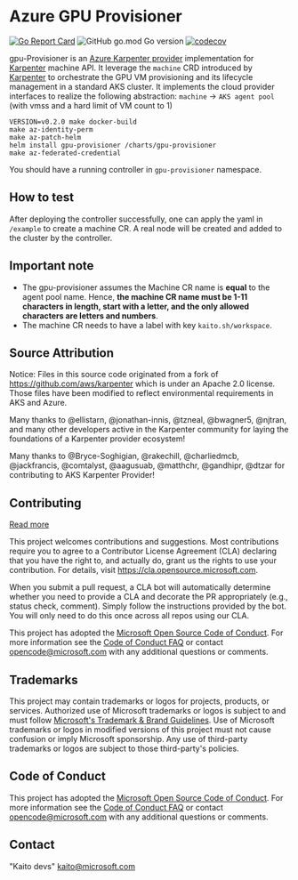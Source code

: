 # Azure GPU Provisioner
[![Go Report Card](https://goreportcard.com/badge/github.com/Azure/gpu-provisioner)](https://goreportcard.com/report/github.com/Azure/gpu-provisioner)
![GitHub go.mod Go version](https://img.shields.io/github/go-mod/go-version/Azure/gpu-provisioner)
[![codecov](https://codecov.io/gh/Azure/gpu-provisioner/graph/badge.svg?token=b7B1G5dtk1)](https://codecov.io/gh/Azure/gpu-provisioner)

gpu-Provisioner is an [Azure Karpenter provider](https://github.com/Azure/karpenter-provider-azure) implementation for [Karpenter](https://karpenter.sh/) machine API. It leverage the `machine` CRD introduced by [Karpenter](https://karpenter.sh/) to orchestrate the GPU VM provisioning and its lifecycle management in a standard AKS cluster.
It implements the cloud provider interfaces to realize the following abstraction:
`machine` -> `AKS agent pool` (with vmss and a hard limit of VM count to 1)

```
VERSION=v0.2.0 make docker-build
make az-identity-perm
make az-patch-helm
helm install gpu-provisioner /charts/gpu-provisioner
make az-federated-credential

```
You should have a running controller in `gpu-provisioner` namespace.

## How to test
After deploying the controller successfully, one can apply the yaml in `/example` to create a machine CR. A real node will be created and added to the cluster by the controller.

## Important note
- The gpu-provisioner assumes the Machine CR name is **equal** to the agent pool name. Hence, **the machine CR name must be 1-11 characters in length, start with a letter, and the only allowed characters are letters and numbers**.
- The machine CR needs to have a label with key `kaito.sh/workspace`.

## Source Attribution

Notice: Files in this source code originated from a fork of https://github.com/aws/karpenter
which is under an Apache 2.0 license. Those files have been modified to reflect environmental requirements in AKS and Azure.

Many thanks to @ellistarn, @jonathan-innis, @tzneal, @bwagner5, @njtran, and many other developers active in the Karpenter community for laying the foundations of a Karpenter provider ecosystem!

Many thanks to @Bryce-Soghigian, @rakechill, @charliedmcb, @jackfrancis, @comtalyst, @aagusuab, @matthchr, @gandhipr, @dtzar for contributing to AKS Karpenter Provider!

## Contributing

[Read more](CONTRIBUTING.md)
<!-- markdown-link-check-disable -->
This project welcomes contributions and suggestions.  Most contributions require you to agree to a
Contributor License Agreement (CLA) declaring that you have the right to, and actually do, grant us
the rights to use your contribution. For details, visit <https://cla.opensource.microsoft.com>.

When you submit a pull request, a CLA bot will automatically determine whether you need to provide
a CLA and decorate the PR appropriately (e.g., status check, comment). Simply follow the instructions
provided by the bot. You will only need to do this once across all repos using our CLA.

This project has adopted the [Microsoft Open Source Code of Conduct](https://opensource.microsoft.com/codeofconduct/).
For more information see the [Code of Conduct FAQ](https://opensource.microsoft.com/codeofconduct/faq/) or
contact [opencode@microsoft.com](mailto:opencode@microsoft.com) with any additional questions or comments.

## Trademarks
This project may contain trademarks or logos for projects, products, or services. Authorized use of Microsoft
trademarks or logos is subject to and must follow [Microsoft's Trademark & Brand Guidelines](https://www.microsoft.com/legal/intellectualproperty/trademarks/usage/general).
Use of Microsoft trademarks or logos in modified versions of this project must not cause confusion or imply Microsoft sponsorship.
Any use of third-party trademarks or logos are subject to those third-party's policies.

## Code of Conduct

This project has adopted the [Microsoft Open Source Code of Conduct](https://opensource.microsoft.com/codeofconduct/). For more information see the [Code of Conduct FAQ](https://opensource.microsoft.com/codeofconduct/faq/) or contact [opencode@microsoft.com](mailto:opencode@microsoft.com) with any additional questions or comments.

<!-- markdown-link-check-enable -->
## Contact

"Kaito devs" <kaito@microsoft.com>
